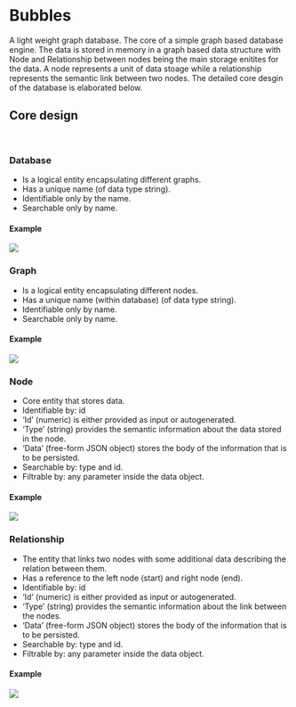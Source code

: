 # Bubbles
A light weight graph database.
The core of a simple graph based database engine. The data is stored in memory in a graph based data structure with Node and Relationship between nodes being the main storage enitites for the data. A node represents a unit of data stoage while a relationship represents the semantic link between two nodes. The detailed core desgin of the database is elaborated below.

## Core design
<br>

### Database

- Is a logical entity encapsulating different graphs.
- Has a unique name (of data type string).
- Identifiable only by the name.
- Searchable only by name.

#### Example
<img src="https://lh3.googleusercontent.com/fife/ABSRlIpBXkIGcZdUmhETKRdXodIYMHzzUR468t6KHa7rL3jvyvYHoXvjfcs2ktVVVD0Kw7Zuzo_MmwTLPR-_n9CwMP35h-e2dPN16TIYeZM94HRvS6Ry5sFPIWfYa5NayTm7HNQiIcug1zKn9JakUFoDNMODYOpZQfoHE3mheVx3nrY1T5SCv3dm6mkNVUXiJdUnCRHHJYwvP4A4Qnfw-UrWXjeFs6p3Tu6svBppyV0n_yVrb5yx-3RUwJ5TSHxHii1svxhjA8XDb-431-YANCY4IK0QLYVixBhJx2RkFvfvtAlH5MYbhn4_nReE6v6RiPCeX1b-PRHOqIJJfjzoGlG2pwrBHmLDhqlfNnpu50bbd-xb7SbqtkiIqHLRX6bPk07k_wkVVMIo10TlVq0a-rW5QaqvbD2eSlTfYC6GKKN3s8p6jxWzeeSl3zzoVbkuXnbCRFmRP2HyeQVZclfMMHb4AbI7GoMDn_5dcFVoEXFeQAVkCvBS4AXVH77Aiphue35bZ7s2VmSN3EF4R6NI7ruoyXP1kHIUWgRJYi4d223PNs4oqrWsRsBzaj38bMIchs0LEOuNx77vw7YwLie9kmc3UxOdtlOdp6zAkYN3partT6V3K8UvDgRCMvUe4tGwvuH9pWs-nMwVeVzVMh5aWtM7c91TUTxp39MsRdtozPRRuwG8RZgMmJjWnASHrGTkW7LxvbBMVxL9MDUByzEJ0pyus-JkUsTmWy3oDA=w3360-h1810-ft">

<br>

### Graph

- Is a logical entity encapsulating different nodes.
- Has a unique name (within database) (of data type string).
- Identifiable only by name.
- Searchable only by name.

#### Example
<img src="https://lh3.googleusercontent.com/fife/ABSRlIra1FSQxuwRDEodXl0yhPNGyqP8nIRrZf06O1qLXkKfn3nbi8Ha2UM6Hzt9Y2O6J6nhul2JKksKodjP_-EnjW0CB9o2R_wwwq7PDqd2mPkQPBMje9nyYx1q4i8tdKh1D7MQwACoyVBzrL9UWrD065N88hBVSmQ7DhehMFTIl2pYtUoC0zMbGfb-ALgrAGT7QNohZjU0-D7NB-6xmuYNEchDhi2UwjHxX-C9uE3sqSaBnXvcYpfyVzkA29kZe9f2aVsSKtr9odeLbXtFbOqT3hOADA68cvl3P77WdTqsASPv3wCKr32xABlAazrCGjXLcmLSb9tquAZzeT3eJp9BcWUo3dolxHKT68gHHFjvM0aYovYzLtUiW-FbzBk2NZEZkFNNohCktWsrB_EQthhW_il-nWxXwREFEnYZOPJK8YCOB3rARVqjr6nZOu4qDOHTp89TJeYll6o16ZnAdba4Rtett29w--XdKSQfTX0M0EZWwkdguFjbwPgeEswwJWeelqM6iRjBEhDIIfHE9IFZ1cfCtuY7qqwxfj8FOebzot8ZrY_o73hojIBAamU_tMeZUgL7Uw0zwP_z8QThTVNRSmxpAIL--VJkmOK6Vh9CIm47hvbVfHtbv56uDfE_K303TEdvitJpOoq2lI23nIsNL9qXf55Fw_VDOJRhND0MuCrFOv3bfx9QLzi6FGPoWJPHJx3Yu8hP5Ec11H5PcC-RZH-y2fxRxUtAGQ=w1958-h1810-ft">

### Node

- Core entity that stores data.
- Identifiable by: id
- ‘Id’ (numeric) is either provided as input or autogenerated.
- ‘Type’ (string) provides the semantic information about the data stored in the node.
- ‘Data’ (free-form JSON object) stores the body of the information that is to be persisted.
- Searchable by: type and id.
- Filtrable by: any parameter inside the data object.

#### Example
<img src="https://lh3.googleusercontent.com/fife/ABSRlIqGu2GyTwfayXMPeqd-w87OsQYeRxPSxHYDan23F_frrtWEnnT_VN9Cb62jQLfG37lRUZsaHH48ri-f5r9uOv9_A68VU68vRYzDmabMwh9UCFU3N9rmjoZqh626kw2AKS8RfUNxogv-UuDv6swflvXY8yjZwNbv3W0R-OHSZ8SxH0MEiobN_B7SdDoFqe2sR6SvVKQuAohEomd09Bahkieo-69O9iTwrvDbkY1jGCMhIWsbb0Qg0CgQ7p4KfzWN4wz-k5C6CQODO5rksto01AulmwvpLBeGW4lP7uyB5X28pQhdgfQ0moBuM3oe3Lkjj1UfmxdnxyA4rQES2I2tfCmb7QsU58K8idGLYuCWDhsxG2sKazKTIhdBNrzu3-I1PD7T_nLyaSQIUKwuWrZFJI3IOcSHwSNR06D92-lTVePDsC6MISTgrFLz9zC4zysimzGHCHZl1Ip9v0KvqYUbOQuZ1nn3e1u09obDfOUMP-no7E3OsX5NTVT9MaigfRn7Vf4W98a4O6RAIAg1d4QnptKIc_n9HMsVirNWIySavHzSKM5EO2I1hSs4rtWv6Cv28kAaZQyikWbT7q3Vpv3STkS9IPbmpt0PNiKZofKGlxnzu6-iws4D7EZuyUUD5zJyM7fHvK7w4cP4UQsv7dq-RZyILjbgcQ2rH9MQg7i3r3eqfJbCAW7Amdc7FNaYt2oBB-SZuC4zNhXEJq9bEkMs78JSObK-yJ4-ew=w1958-h1810-ft">

<br>

### Relationship

- The entity that links two nodes with some additional data describing the relation between them.
- Has a reference to the left node (start) and right node (end).
- Identifiable by: id
- ‘Id’ (numeric) is either provided as input or autogenerated.
- ‘Type’ (string) provides the semantic information about the link between the nodes.
- ‘Data’ (free-form JSON object) stores the body of the information that is to be persisted.
- Searchable by: type and id.
- Filtrable by: any parameter inside the data object.

#### Example
<img src="https://lh3.googleusercontent.com/fife/ABSRlIr-XzVcUaqEYL_izh2A8tVi_hUPbmsFFT6jTDLgllJmb1a_GctM5LhXJHUI3LIfBw8cQMZLPJKkxZSXRiGACQjzx8k2aH1Yys53lqwavtvxc0lSsPmfkwR1Yi3SOpG3zJWktZ1ce4GikpoDU2JbPv0PWwY0hTTWjPeE81ZAn_MCKXvwzGSGoj0Ic87tIUUY4CVj-IT3NLB2wLFkZpWIqsTz89NxvaXXXxyQv5yT2GuTl9Fi5pmyHmcXChj3GbPbQJwW6YJJLa0Ky1ILVKkmQMMkh0IwC-DIjrknL1lf2q1-dC1tvgW33vacexdRY1lRCW8xzLFgvmLs2MOusMkEFVlJ8NiGMGoo2nouZdZgTCyykcigix_YWt7hIFZr1XS2C7Y7--gZXl54GjoWPshjSukPcQ84M3OWy2L6yE83CuHxl-UCg3Y13cQnR44UvMzFMxkqVZE4-egj3MB52oM_q44vZJg65ewaorhFIqHLQZTtsqImBUlvEzrSVwL-hJQkr6M7AkZLV6a4j-SxCxQS0sCKwPWD1Rm60pNA7slSa_bUw1-87dSK6IkuQWfaNJtT4AFnrj7B_w8XI3G3ayCGXyu9-livRMZUDyfqsMgCMQEIvgcjf_7j0PPF_oYysdQBxWiXJuxZG_RJ_MIfF_maZKp7dQoQnlVcy_hF_nwA_ccgzz2ysO5sfB9gy6zYZknHnlM3-drOFNDGB6Cxv9KCtxCPP30ZNb4xRw=w1958-h1810-ft">

